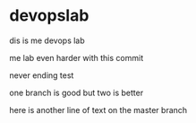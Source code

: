 # devopslab

dis is me devops lab

me lab even harder with this commit

never ending test

one branch is good but two is better

here is another line of text on the master branch